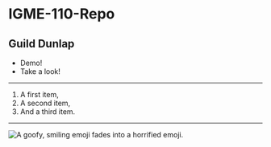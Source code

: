# IGME-110-Repo
## Guild Dunlap

- Demo!
- Take a look!
---
<ol>
<li>A first item,</li>
<li>A second item,</li>
<li>And a third item.</li>
</ol>

---

![A goofy, smiling emoji fades into a horrified emoji.](https://i.redd.it/nk0my3m3o0od1.gif)
